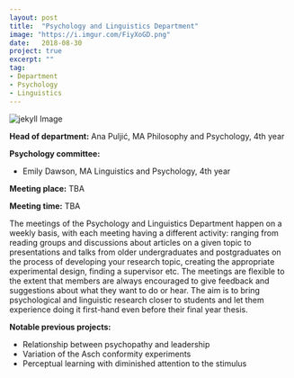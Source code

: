 ```yaml
---
layout: post
title:  "Psychology and Linguistics Department"
image: "https://i.imgur.com/FiyXoGD.png"
date:   2018-08-30
project: true
excerpt: ""
tag:
- Department
- Psychology
- Linguistics
---
```

![jekyll Image](https://i.imgur.com/FiyXoGD.png)

**Head of department:** Ana Puljić, MA Philosophy and Psychology, 4th year  

**Psychology committee:**  
- Emily Dawson, MA Linguistics and Psychology, 4th year

**Meeting place:**  TBA

**Meeting time:** TBA

The meetings of the Psychology and Linguistics Department happen on a weekly basis, with each meeting having a different activity: ranging from reading groups and discussions about articles on a given topic to presentations and talks from older undergraduates and postgraduates on the process of developing your research topic, creating the appropriate experimental design, finding a supervisor etc. The meetings are flexible to the extent that members are always encouraged to give feedback and suggestions about what they want to do or hear. The aim is to bring psychological and linguistic research closer to students and let them experience doing it first-hand even before their final year thesis.

**Notable previous projects:**  
- Relationship between psychopathy and leadership  
- Variation of the Asch conformity experiments
- Perceptual learning with diminished attention to the stimulus
